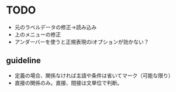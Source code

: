 # TODO

- 元のラベルデータの修正→読み込み
- 上のメニューの修正
- アンダーバーを使うと正規表現のiオプションが効かない？

## guideline

- 定義の場合、関係なければ主語や条件は省いてマーク（可能な限り）
- 直接の関係のみ。直接、間接は文単位で判断。
